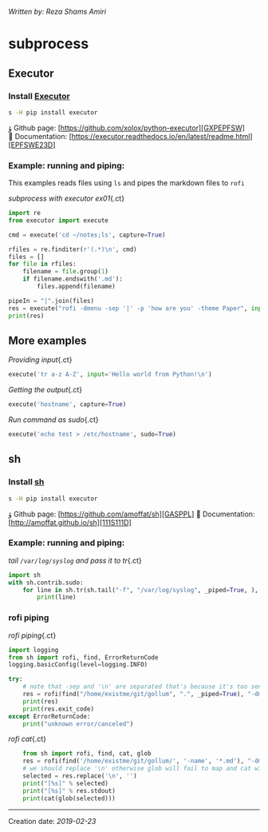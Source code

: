_Written by: Reza Shams Amiri_
# subprocess

## Executor

### Install [Executor][GXPEPFSW]
``` sh
s -H pip install executor
```
ﯙ Github page: [https://github.com/xolox/python-executor][GXPEPFSW]   
 Documentation: [https://executor.readthedocs.io/en/latest/readme.html][EPFSWE23D]   


### Example: running and piping:
This examples reads files using `ls` and pipes the markdown files to `rofi`

_subprocess with executor ex01_{.ct}
``` python
import re
from executor import execute

cmd = execute('cd ~/notes;ls', capture=True)

rfiles = re.finditer(r'(.*)\n', cmd)
files = []
for file in rfiles:
    filename = file.group(1)
    if filename.endswith('.md'):
        files.append(filename)

pipeIn = "|".join(files)
res = execute("rofi -dmenu -sep '|' -p 'how are you' -theme Paper", input=pipeIn, check=False, capture=True)
print(res)
```

## More examples

_Providing input_{.ct}
``` python
execute('tr a-z A-Z', input='Hello world from Python!\n')
```

_Getting the output_{.ct}
``` python
execute('hostname', capture=True)
```

_Run command as sudo_{.ct}
``` python
execute('echo test > /etc/hostname', sudo=True)
```

## sh
### Install [sh][GASPPL]
``` sh
s -H pip install executor
```
ﯙ Github page: [https://github.com/amoffat/sh][GASPPL]
 Documentation: [http://amoffat.github.io/sh][111S111D]

### Example: running and piping:
_tail `/var/log/syslog` and pass it to tr_{.ct}
``` python
import sh
with sh.contrib.sudo:
    for line in sh.tr(sh.tail("-f", "/var/log/syslog", _piped=True, ), "[:upper:]", "[:lower:]", _iter=True):
        print(line)
```
### rofi piping
_rofi piping_{.ct}
``` python
import logging
from sh import rofi, find, ErrorReturnCode
logging.basicConfig(level=logging.INFO)

try:
    # note that -sep and '\n' are separated that's because it's too sensitive
    res = rofi(find("/home/existme/git/gollum", ".", _piped=True), "-dmenu", "-sep", '\n')
    print(res)
    print(res.exit_code)
except ErrorReturnCode:
    print("unknown error/canceled")
```
_rofi cat_{.ct}
``` python
    from sh import rofi, find, cat, glob
    res = rofi(find('/home/existme/git/gollum/', '-name', '*.md'), "-dmenu", "-sep", '\n')
    # we should replace '\n' otherwise glob will fail to map and cat will fail too
    selected = res.replace('\n', '')
    print("[%s]" % selected)
    print("[%s]" % res.stdout)
    print(cat(glob(selected)))

```


* * *
Creation date: _2019-02-23_


[GXPEPFSW]: https://github.com/xolox/python-executor
[EPFSWE23D]: https://executor.readthedocs.io/en/latest/readme.html
[GASPPL]: https://github.com/amoffat/sh
[111S111D]: http://amoffat.github.io/sh